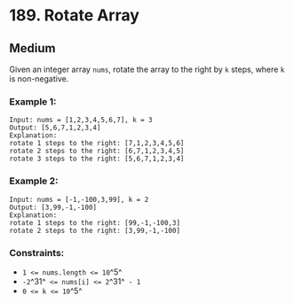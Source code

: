 # 189. Rotate Array

## Medium

Given an integer array `nums`, rotate the array to the right by `k` steps, where `k` is non-negative.

### Example 1:

```console
Input: nums = [1,2,3,4,5,6,7], k = 3
Output: [5,6,7,1,2,3,4]
Explanation:
rotate 1 steps to the right: [7,1,2,3,4,5,6]
rotate 2 steps to the right: [6,7,1,2,3,4,5]
rotate 3 steps to the right: [5,6,7,1,2,3,4]
```

### Example 2:

```console
Input: nums = [-1,-100,3,99], k = 2
Output: [3,99,-1,-100]
Explanation:
rotate 1 steps to the right: [99,-1,-100,3]
rotate 2 steps to the right: [3,99,-1,-100]
```

### Constraints:

- `1 <= nums.length <= 10`^5^
- `-2`^31^` <= nums[i] <= 2`^31^` - 1`
- `0 <= k <= 10`^5^
